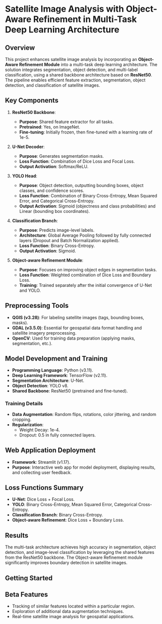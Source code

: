 
# Satellite Image Analysis with Object-Aware Refinement in Multi-Task Deep Learning Architecture

## Overview
This project enhances satellite image analysis by incorporating an **Object-Aware Refinement Module** into a multi-task deep learning architecture. The solution integrates segmentation, object detection, and multi-label classification, using a shared backbone architecture based on **ResNet50**. The pipeline enables efficient feature extraction, segmentation, object detection, and classification of satellite images.

## Key Components
1. **ResNet50 Backbone**:
   - **Purpose**: Shared feature extractor for all tasks.
   - **Pretrained**: Yes, on ImageNet.
   - **Fine-tuning**: Initially frozen, then fine-tuned with a learning rate of 1e-5.

2. **U-Net Decoder**:
   - **Purpose**: Generates segmentation masks.
   - **Loss Function**: Combination of Dice Loss and Focal Loss.
   - **Output Activation**: Softmax/ReLU.

3. **YOLO Head**:
   - **Purpose**: Object detection, outputting bounding boxes, object classes, and confidence scores.
   - **Loss Function**: Combination of Binary Cross-Entropy, Mean Squared Error, and Categorical Cross-Entropy.
   - **Output Activation**: Sigmoid (objectness and class probabilities) and Linear (bounding box coordinates).

4. **Classification Branch**:
   - **Purpose**: Predicts image-level labels.
   - **Architecture**: Global Average Pooling followed by fully connected layers (Dropout and Batch Normalization applied).
   - **Loss Function**: Binary Cross-Entropy.
   - **Output Activation**: Sigmoid.

5. **Object-aware Refinement Module**:
   - **Purpose**: Focuses on improving object edges in segmentation tasks.
   - **Loss Function**: Weighted combination of Dice Loss and Boundary Loss.
   - **Training**: Trained separately after the initial convergence of U-Net and YOLO.

## Preprocessing Tools
- **QGIS (v3.28)**: For labeling satellite images (tags, bounding boxes, masks).
- **GDAL (v3.5.0)**: Essential for geospatial data format handling and satellite imagery preprocessing.
- **OpenCV**: Used for training data preparation (applying masks, segmentation, etc.).

## Model Development and Training
- **Programming Language**: Python (v3.11).
- **Deep Learning Framework**: TensorFlow (v2.11).
- **Segmentation Architecture**: U-Net.
- **Object Detection**: YOLO v8.
- **Shared Backbone**: ResNet50 (pretrained and fine-tuned).

### Training Details
- **Data Augmentation**: Random flips, rotations, color jittering, and random cropping.
- **Regularization**:
  - Weight Decay: 1e-4.
  - Dropout: 0.5 in fully connected layers.

## Web Application Deployment
- **Framework**: Streamlit (v1.17).
- **Purpose**: Interactive web app for model deployment, displaying results, and collecting user feedback.

## Loss Functions Summary
- **U-Net**: Dice Loss + Focal Loss.
- **YOLO**: Binary Cross-Entropy, Mean Squared Error, Categorical Cross-Entropy.
- **Classification Branch**: Binary Cross-Entropy.
- **Object-aware Refinement**: Dice Loss + Boundary Loss.

## Results
The multi-task architecture achieves high accuracy in segmentation, object detection, and image-level classification by leveraging the shared features from the ResNet50 backbone. The Object-aware Refinement module significantly improves boundary detection in satellite images.

## Getting Started

## Beta Features 
- Tracking of similar features located within a particular region.
- Exploration of additional data augmentation techniques.
- Real-time satellite image analysis for geospatial applications.

